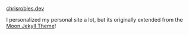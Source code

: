 [chrisrobles.dev](https://chrisrobles.dev)

I personalized my personal site a lot, but its originally extended from the [Moon Jekyll Theme](https://taylantatli.github.io/Moon/)!
